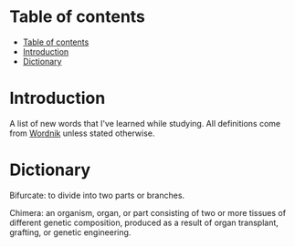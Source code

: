 # Table of contents

- [Table of contents](#table-of-contents)
- [Introduction](#introduction)
- [Dictionary](#dictionary)

# Introduction

A list of new words that I've learned while studying. All definitions come from [Wordnik](https://www.wordnik.com/) unless stated otherwise.

# Dictionary

Bifurcate: to divide into two parts or branches.

Chimera: an organism, organ, or part consisting of two or more tissues of different genetic composition, produced as a result of organ transplant, grafting, or genetic engineering.
